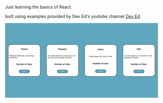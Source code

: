 Just learning the basics of React.

built using examples provided by Dev Ed's youtube channel
[Dev Ed](https://www.youtube.com/watch?v=dGcsHMXbSOA&list=PLDyQo7g0_nsVHmyZZpVJyFn5ojlboVEhE&index=2)

![alt text](firstreact/public/tweet.png "Screenshot of deployed site")
